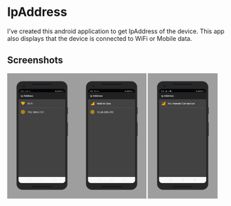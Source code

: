 # IpAddress
I've created this android application to get IpAddress of the device. This app also displays that the device is connected to WiFi or Mobile data.

## Screenshots

<img src="./art/screen0.png" width="32%"><img src="./art/screen1.png" width="32%">
<img src="./art/screen2.png" width="32%">
